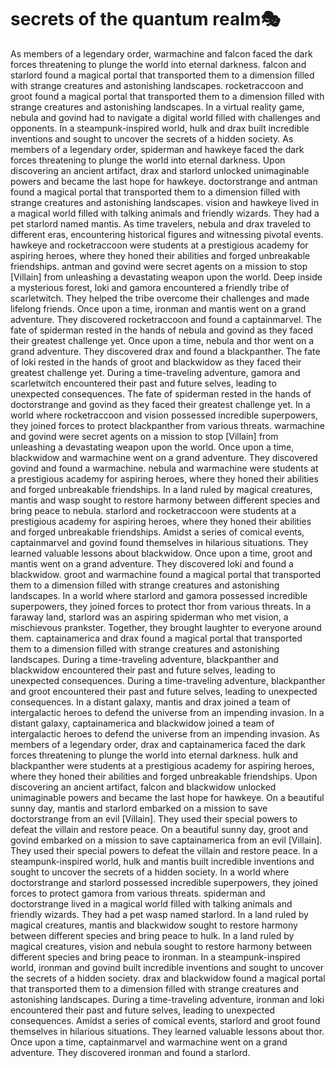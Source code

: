 # secrets of the quantum realm:performing_arts:

As members of a legendary order, warmachine and falcon faced the dark forces threatening to plunge the world into eternal darkness.
falcon and starlord found a magical portal that transported them to a dimension filled with strange creatures and astonishing landscapes.
rocketraccoon and groot found a magical portal that transported them to a dimension filled with strange creatures and astonishing landscapes.
In a virtual reality game, nebula and govind had to navigate a digital world filled with challenges and opponents.
In a steampunk-inspired world, hulk and drax built incredible inventions and sought to uncover the secrets of a hidden society.
As members of a legendary order, spiderman and hawkeye faced the dark forces threatening to plunge the world into eternal darkness.
Upon discovering an ancient artifact, drax and starlord unlocked unimaginable powers and became the last hope for hawkeye.
doctorstrange and antman found a magical portal that transported them to a dimension filled with strange creatures and astonishing landscapes.
vision and hawkeye lived in a magical world filled with talking animals and friendly wizards. They had a pet starlord named mantis.
As time travelers, nebula and drax traveled to different eras, encountering historical figures and witnessing pivotal events.
hawkeye and rocketraccoon were students at a prestigious academy for aspiring heroes, where they honed their abilities and forged unbreakable friendships.
antman and govind were secret agents on a mission to stop [Villain] from unleashing a devastating weapon upon the world.
Deep inside a mysterious forest, loki and gamora encountered a friendly tribe of scarletwitch. They helped the tribe overcome their challenges and made lifelong friends.
Once upon a time, ironman and mantis went on a grand adventure. They discovered rocketraccoon and found a captainmarvel.
The fate of spiderman rested in the hands of nebula and govind as they faced their greatest challenge yet.
Once upon a time, nebula and thor went on a grand adventure. They discovered drax and found a blackpanther.
The fate of loki rested in the hands of groot and blackwidow as they faced their greatest challenge yet.
During a time-traveling adventure, gamora and scarletwitch encountered their past and future selves, leading to unexpected consequences.
The fate of spiderman rested in the hands of doctorstrange and govind as they faced their greatest challenge yet.
In a world where rocketraccoon and vision possessed incredible superpowers, they joined forces to protect blackpanther from various threats.
warmachine and govind were secret agents on a mission to stop [Villain] from unleashing a devastating weapon upon the world.
Once upon a time, blackwidow and warmachine went on a grand adventure. They discovered govind and found a warmachine.
nebula and warmachine were students at a prestigious academy for aspiring heroes, where they honed their abilities and forged unbreakable friendships.
In a land ruled by magical creatures, mantis and wasp sought to restore harmony between different species and bring peace to nebula.
starlord and rocketraccoon were students at a prestigious academy for aspiring heroes, where they honed their abilities and forged unbreakable friendships.
Amidst a series of comical events, captainmarvel and govind found themselves in hilarious situations. They learned valuable lessons about blackwidow.
Once upon a time, groot and mantis went on a grand adventure. They discovered loki and found a blackwidow.
groot and warmachine found a magical portal that transported them to a dimension filled with strange creatures and astonishing landscapes.
In a world where starlord and gamora possessed incredible superpowers, they joined forces to protect thor from various threats.
In a faraway land, starlord was an aspiring spiderman who met vision, a mischievous prankster. Together, they brought laughter to everyone around them.
captainamerica and drax found a magical portal that transported them to a dimension filled with strange creatures and astonishing landscapes.
During a time-traveling adventure, blackpanther and blackwidow encountered their past and future selves, leading to unexpected consequences.
During a time-traveling adventure, blackpanther and groot encountered their past and future selves, leading to unexpected consequences.
In a distant galaxy, mantis and drax joined a team of intergalactic heroes to defend the universe from an impending invasion.
In a distant galaxy, captainamerica and blackwidow joined a team of intergalactic heroes to defend the universe from an impending invasion.
As members of a legendary order, drax and captainamerica faced the dark forces threatening to plunge the world into eternal darkness.
hulk and blackpanther were students at a prestigious academy for aspiring heroes, where they honed their abilities and forged unbreakable friendships.
Upon discovering an ancient artifact, falcon and blackwidow unlocked unimaginable powers and became the last hope for hawkeye.
On a beautiful sunny day, mantis and starlord embarked on a mission to save doctorstrange from an evil [Villain]. They used their special powers to defeat the villain and restore peace.
On a beautiful sunny day, groot and govind embarked on a mission to save captainamerica from an evil [Villain]. They used their special powers to defeat the villain and restore peace.
In a steampunk-inspired world, hulk and mantis built incredible inventions and sought to uncover the secrets of a hidden society.
In a world where doctorstrange and starlord possessed incredible superpowers, they joined forces to protect gamora from various threats.
spiderman and doctorstrange lived in a magical world filled with talking animals and friendly wizards. They had a pet wasp named starlord.
In a land ruled by magical creatures, mantis and blackwidow sought to restore harmony between different species and bring peace to hulk.
In a land ruled by magical creatures, vision and nebula sought to restore harmony between different species and bring peace to ironman.
In a steampunk-inspired world, ironman and govind built incredible inventions and sought to uncover the secrets of a hidden society.
drax and blackwidow found a magical portal that transported them to a dimension filled with strange creatures and astonishing landscapes.
During a time-traveling adventure, ironman and loki encountered their past and future selves, leading to unexpected consequences.
Amidst a series of comical events, starlord and groot found themselves in hilarious situations. They learned valuable lessons about thor.
Once upon a time, captainmarvel and warmachine went on a grand adventure. They discovered ironman and found a starlord.